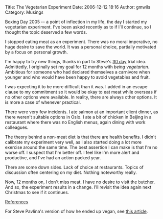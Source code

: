 Title: The Vegetarian Experiment
Date: 2006-12-12 18:16
Author: gmwils
Category: Musings

Boxing Day 2005 -- a point of inflection in my life, the day I started
my vegetarian experiment. I've been asked recently as to if I'll
continue, so I thought the topic deserved a few words.

I stopped eating meat as an experiment. There was no moral imperative,
no huge desire to save the world. It was a personal choice, partially
motivated by a focus on personal growth.

I'm happy to try new things, thanks in part to Steve's [30 day][] trial
idea. Admittedly, I originally set my goal for 12 months with *being
vegetarian*. Ambitious for someone who had declared themselves a
carnivore when younger and who would have been happy to avoid vegetables
and fruit.

I was expecting it to be more difficult than it was. I added in an
escape clause to my commitment so it would be okay to eat meat while
overseas if no other options were available. In reality, there are
always other options. It is more a case of whenever practical.

There were very few incidents. I ate salmon at an important client
dinner, as there weren't suitable options in Oslo. I ate a bit of
chicken in Beijing in a restaurant where there was no English menus,
again dining with work colleagues.

The theory behind a non-meat diet is that there are health benefits. I
didn't calibrate my experiment very well, as I also started doing a lot
more exercise around the same time. The best assertion I can make is
that I'm no worse off. I suspect that I'm better off. I feel like I'm
more alert and productive, and I've had an action packed year.

There are some down sides. Lack of choice at restaurants. Topics of
discussion often centering on my diet. Nothing noteworthy really.

Now, 12 months on, I don't miss meat. I have no desire to visit the
butcher. And so, the experiment results in a change. I'll revisit the
idea again next Christmas to see if it continues.

<u>References</u>

For Steve Pavlina's version of how he ended up vegan, see [this
article][].

  [30 day]: http://www.stevepavlina.com/blog/2005/04/30-days-to-success/
  [this article]: http://www.stevepavlina.com/blog/2006/09/why-vegan/
